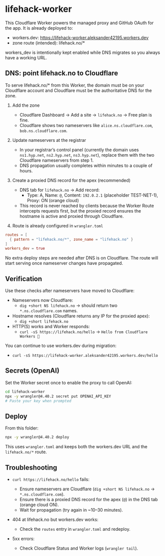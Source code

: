# lifehack-worker

This Cloudflare Worker powers the managed proxy and GitHub OAuth for the app. It is already deployed to:

- workers.dev: https://lifehack-worker.aleksander42195.workers.dev
- zone route (intended): lifehack.no/*

workers_dev is intentionally kept enabled while DNS migrates so you always have a working URL.

## DNS: point lifehack.no to Cloudflare

To serve lifehack.no/* from this Worker, the domain must be on your Cloudflare account and Cloudflare must be the authoritative DNS for the zone.

1) Add the zone
   - Cloudflare Dashboard → Add a site → `lifehack.no` → Free plan is fine.
   - Cloudflare shows two nameservers like `alice.ns.cloudflare.com`, `bob.ns.cloudflare.com`.

2) Update nameservers at the registrar
   - In your registrar’s control panel (currently the domain uses `ns1.hyp.net`, `ns2.hyp.net`, `ns3.hyp.net`), replace them with the two Cloudflare nameservers from step 1.
   - DNS propagation usually completes within minutes to a couple of hours.

3) Create a proxied DNS record for the apex (recommended)
   - DNS tab for `lifehack.no` → Add record:
     - Type: A, Name: `@`, Content: `192.0.2.1` (placeholder TEST-NET-1), Proxy: ON (orange cloud)
   - This record is never reached by clients because the Worker Route intercepts requests first, but the proxied record ensures the hostname is active and proxied through Cloudflare.

4) Route is already configured in `wrangler.toml`

```toml
routes = [
  { pattern = "lifehack.no/*", zone_name = "lifehack.no" }
]
workers_dev = true
```

No extra deploy steps are needed after DNS is on Cloudflare. The route will start serving once nameserver changes have propagated.

## Verification

Use these checks after nameservers have moved to Cloudflare:

- Nameservers now Cloudflare:
  - `dig +short NS lifehack.no` → should return two `*.ns.cloudflare.com` names.
- Hostname resolves (Cloudflare returns any IP for the proxied apex):
  - `dig +short lifehack.no`
- HTTP(S) works and Worker responds:
  - `curl -sS https://lifehack.no/hello` → `Hello from Cloudflare Workers 🚀`

You can continue to use workers.dev during migration:

- `curl -sS https://lifehack-worker.aleksander42195.workers.dev/hello`

## Secrets (OpenAI)

Set the Worker secret once to enable the proxy to call OpenAI:

```bash
cd lifehack-worker
npx -y wrangler@4.40.2 secret put OPENAI_API_KEY
# Paste your key when prompted
```

## Deploy

From this folder:

```bash
npx -y wrangler@4.40.2 deploy
```

This uses `wrangler.toml` and keeps both the workers.dev URL and the `lifehack.no/*` route.

## Troubleshooting

- `curl https://lifehack.no/hello` fails:
  - Ensure nameservers are Cloudflare (`dig +short NS lifehack.no` → `*.ns.cloudflare.com`).
  - Ensure there is a proxied DNS record for the apex (`@`) in the DNS tab (orange cloud ON).
  - Wait for propagation (try again in ~10–30 minutes).

- 404 at lifehack.no but workers.dev works:
  - Check the `routes` entry in `wrangler.toml` and redeploy.

- 5xx errors:
  - Check Cloudflare Status and Worker logs (`wrangler tail`).

